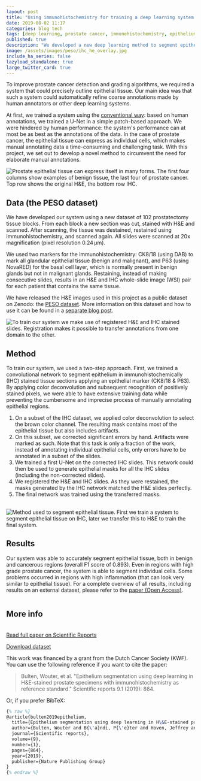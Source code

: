 ```yaml
---
layout: post
title: "Using immunohistochemistry for training a deep learning system to segment epithelial tissue"
date: 2019-08-02 11:17
categories: blog tech
tags: [deep learning, prostate cancer, immunohistochemistry, epithelium segmentation]
published: true
description: "We developed a new deep learning method to segment epithelial tissue in digitized hematoxylin and eosin (H&E) stained prostatectomy slides using immunohistochemistry (IHC) as reference standard."
image: /assets/images/peso/ihc_he_overlay.jpg
include_ha_series: false
lazyload_standalone: true
large_twitter_card: true
---
```


To improve prostate cancer detection and grading algorithms, we required a system that could precisely outline epithelial tissue. Our main idea was that such a system could automatically refine coarse annotations made by human annotators or other deep learning systems.

At first, we trained a system using the [conventional way](/blog/tech/epithelium-segmentation-using-deep-learning/): based on human annotations, we trained a U-Net in a simple patch-based approach. We were hindered by human performance: the system's performance can at most be as best as the annotations of the data. In the case of prostate cancer, the epithelial tissue can express as individual cells, which makes manual annotating data a time-consuming and challenging task. With this project, we set out to develop a novel method to circumvent the need for elaborate manual annotations.

<img class="lazyload" data-src="/assets/images/peso/dataset_examples_2rows-min.jpg" style="max-width: 100%;" alt="Prostate epithelial tissue can express itself in many forms. The first four columns show examples of benign tissue, the last four of prostate cancer. Top row shows the original H&E, the bottom row IHC.">


## Data (the PESO dataset)

We have developed our system using a new dataset of 102 prostatectomy tissue blocks. From each block a new section was cut, stained with H&E and scanned. After scanning, the tissue was destained, restained using immunohistochemistry, and scanned again. All slides were scanned at 20x magnification (pixel resolution 0.24 μm).

We used two markers for the immunohistochemistry: CK8/18 (using DAB) to mark all glandular epithelial tissue (benign and malignant), and P63 (using NovaRED) for the basal cell layer, which is normally present in benign glands but not in malignant glands. Restaining, instead of making consecutive slides, results in an H&E and IHC whole-slide image (WSI) pair for each patient that contains the same tissue.

We have released the H&E images used in this project as a public dataset on Zenodo: the [PESO dataset](https://zenodo.org/record/1485967#.XT8F0ugzb8A). More information on this dataset and how to use it can be found in a [separate blog post](/blog/tech/peso-dataset-whole-slide-image-prosate-cancer/).

<img class="lazyload" data-src="/assets/images/peso/ihc_he_overlay.jpg" style="max-width: 100%;" alt="To train our system we make use of registered H&E and IHC stained slides. Registration makes it possible to transfer annotations from one domain to the other.">


## Method

To train our system, we used a two-step approach. First, we trained a convolutional network to segment epithelium in immunohistochemically (IHC) stained tissue sections applying an epithelial marker (CK8/18 & P63). By applying color deconvolution and subsequent recognition of positively stained pixels, we were able to have extensive training data while preventing the cumbersome and imprecise process of manually annotating epithelial regions.

1. On a subset of the IHC dataset, we applied color deconvolution to select the brown color channel. The resulting mask contains most of the epithelial tissue but also includes artifacts.
2. On this subset, we corrected significant errors by hand. Artifacts were marked as such. Note that this task is only a fraction of the work, instead of annotating individual epithelial cells, only errors have to be annotated in a subset of the slides.
3. We trained a first U-Net on the corrected IHC slides. This network could then be used to generate epithelial masks for all the IHC slides (including the non-corrected slides).
4. We registered the H&E and IHC slides. As they were restained, the masks generated by the IHC network matched the H&E slides perfectly.
5. The final network was trained using the transferred masks.

<br>

<img class="lazyload" data-src="/assets/images/peso/epithelium_segmentation_algorithm.png" style="max-width: 100%;" alt="Method used to segment epithelial tissue. First we train a system to segment epithelial tissue on IHC, later we transfer this to H&E to train the final system.">

## Results

Our system was able to accurately segment epithelial tissue, both in benign and cancerous regions (overall F1 score of 0.893). Even in regions with high grade prostate cancer, the system is able to segment individual cells. Some problems occurred in regions with high inflammation (that can look very similar to epithelial tissue). For a complete overview of all results, including results on an external dataset, please refer to the [paper (Open Access)](https://www.nature.com/articles/s41598-018-37257-4).



<img class="lazyload" data-src="/assets/images/peso/epithelium_testset_results.jpg" style="max-width: 100%;" alt="">

## More info

<br><a href="https://www.nature.com/articles/s41598-018-37257-4" class="btn btn-primary">Read full paper on Scientific Reports</a>

<a href="https://doi.org/10.5281/zenodo.1485966" class="btn btn-primary">Download dataset</a>

This work was financed by a grant from the Dutch Cancer Society (KWF). You can use the following reference if you want to cite the paper:

> Bulten, Wouter, et al. "Epithelium segmentation using deep learning in H&E-stained prostate specimens with immunohistochemistry as reference standard." Scientific reports 9.1 (2019): 864.

Or, if you prefer BibTeX:

```tex
{% raw %}
@article{bulten2019epithelium,
  title={Epithelium segmentation using deep learning in H\&E-stained prostate specimens with immunohistochemistry as reference standard},
  author={Bulten, Wouter and B{\'a}ndi, P{\'e}ter and Hoven, Jeffrey and van de Loo, Rob and Lotz, Johannes and Weiss, Nick and van der Laak, Jeroen and van Ginneken, Bram and Hulsbergen-van de Kaa, Christina and Litjens, Geert},
  journal={Scientific reports},
  volume={9},
  number={1},
  pages={864},
  year={2019},
  publisher={Nature Publishing Group}
}
{% endraw %}
```
